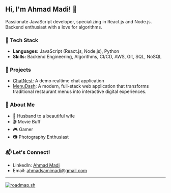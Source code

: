 ## Hi, I'm Ahmad Madi! 👋

Passionate JavaScript developer, specializing in React.js and Node.js. Backend enthusiast with a love for algorithms.

### 💼 Tech Stack
- **Languages:** JavaScript (React.js, Node.js), Python
- **Skills:** Backend Engineering, Algorithms, CI/CD, AWS, Git, SQL, NoSQL

### 🚀 Projects
- [ChatNest](https://github.com/AhmadMadi/ChatNest): A demo realtime chat application
- [MenuDash](https://menudash.io): A modern, full-stack web application that transforms traditional restaurant menus into interactive digital experiences.

### 🌟 About Me
- 🤵 Husband to a beautiful wife
- 🎬 Movie Buff
- 🎮 Gamer
- 📷 Photography Enthusiast

### 📬 Let's Connect!
- LinkedIn: [Ahmad Madi](https://www.linkedin.com/in/ahmad-s-madi/)
- Email: ahmadsamimadi@gmail.com

***

[![roadmap.sh](https://roadmap.sh/card/wide/645633d405999de060bba540?variant=dark&roadmaps=datastructures-and-algorithms%2Cjavascript%2Cbackend)](https://roadmap.sh)
